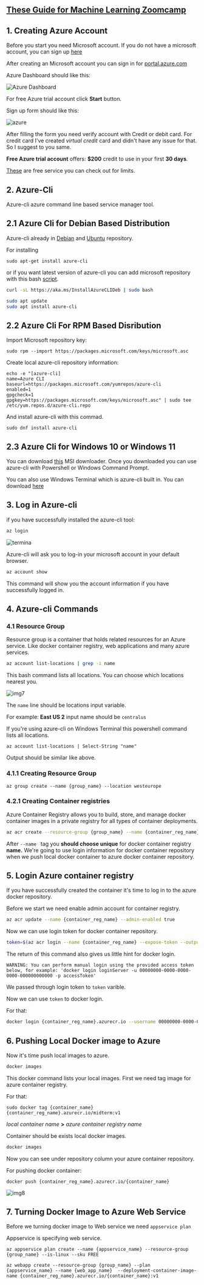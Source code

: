 
## [These Guide for Machine Learning Zoomcamp](https://github.com/yusyel/mlbookcamp-code/blob/master/course-zoomcamp/README.md#5-deploying-machine-learning-models)

## 1. Creating Azure Account
Before you start you need Microsoft account.
If you do not have a microsoft account, you can sign up [here](https://account.microsoft.com/account/)

After creating an Microsoft account you can sign in for  [portal.azure.com](https://portal.azure.com/)

Azure Dashboard should like this:


![Azure Dashboard](./img/img1.png)


For free Azure trial account click **Start** button.

Sign up form should like this:

![azure](./img/img2.png)



After filling the form you need verify account with Credit or debit card. For credit card I've created <i>virtual credit</i> card and didn't have any issue for that. So I suggest to you same.

**Free Azure trial account**  offers: **$200** credit to use in your first **30 days**.

[These](https://portal.azure.com/#blade/Microsoft_Azure_Billing/FreeServicesBlade) are free service you can check out for limits.



## 2. Azure-Cli
Azure-cli azure command line based service manager tool.


## 2.1 Azure Cli for Debian Based Distribution
Azure-cli already in [Debian](https://packages.debian.org/bullseye/azure-cli) and [Ubuntu](https://packages.ubuntu.com/source/focal/azure-cli) repository.

For installing 
```
sudo apt-get install azure-cli
```

or if you want latest version of azure-cli you can add microsoft repository with this bash [script](https://docs.microsoft.com/en-us/cli/azure/install-azure-cli-linux?pivots=apt#option-1-install-with-one-command).

```bash
curl -sL https://aka.ms/InstallAzureCLIDeb | sudo bash
```

```bash
sudo apt update
sudo apt install azure-cli
```

## 2.2 Azure Cli For RPM Based Disribution

Import Microsoft repository key:

```
sudo rpm --import https://packages.microsoft.com/keys/microsoft.asc
```

Create local azure-cli repository information:

```
echo -e "[azure-cli]
name=Azure CLI
baseurl=https://packages.microsoft.com/yumrepos/azure-cli
enabled=1
gpgcheck=1
gpgkey=https://packages.microsoft.com/keys/microsoft.asc" | sudo tee /etc/yum.repos.d/azure-cli.repo
```

And install azure-cli with this commad.

```
sudo dnf install azure-cli
```


## 2.3 Azure Cli for Windows 10 or Windows 11

You can download [this](https://aka.ms/installazurecliwindows) MSI downloader. Once you downloaded you can use azure-cli with Powershell or Windows Command Prompt.

You can also use Windows Terminal which is azure-cli built in. You can download [here](https://www.microsoft.com/en-us/p/windows-terminal/9n0dx20hk701)

## 3. Log in Azure-cli

if you have successfully installed the azure-cli tool:

```bash
az login
```
![termina](./img/img6.png)



Azure-cli will ask you to log-in your microsoft account in your default browser.

```bash
az account show
```
This command will show you the account information if you have successfully logged in.


## 4. Azure-cli Commands

### 4.1 Resource Group

Resource group is a container that holds related resources for an Azure service. Like docker container registry, web applications and many azure services.

```bash
az account list-locations | grep -i name
```
This bash command lists all locations. You can choose which locations nearest you.

![img7](./img/img7.png)



The ```name``` line should be locations input variable.

For example: **East US 2**  input name should be ```centralus```



If you're using azure-cli on Windows Terminal this powershell command lists all locations.
```
az account list-locations | Select-String "name"
```
Output should be similar like above.


### 4.1.1 Creating Resource Group

```
az group create --name {group_name} --location westeurope
```


### 4.2.1 Creating Container registries

Azure Container Registry allows you to build, store, and manage docker container images in a private registry for all types of container deployments. 


```bash
az acr create --resource-group {group_name} --name {container_reg_name} --sku Basic
```
After ```--name ``` tag you **should choose unique** for docker container registry **name.** We're going to use login information for docker container repository when we push local docker container to azure docker container repository.

## 5. Login Azure container registry


If you have successfully created the container it's time to log in to the azure docker repository.

Before we start we need enable admin account for container registry. 

```bash
az acr update --name {container_reg_name} --admin-enabled true
```
Now we can use login token for docker container repository.

```bash
token=$(az acr login --name {container_reg_name} --expose-token --output tsv --query accessToken)
```
The return of this command also gives us little hint for docker login.

```
WARNING: You can perform manual login using the provided access token below, for example: 'docker login loginServer -u 00000000-0000-0000-0000-000000000000 -p accessToken'
```

We passed through login token to ```token``` varible.

Now we can use ```token``` to docker login. 

For that:

```bash
docker login {container_reg_name}.azurecr.io --username 00000000-0000-0000-0000-000000000000 --password $token
```

## 6. Pushing Local Docker image to Azure

Now it's time push local images to azure.

```bash
docker images
```
This docker command lists your local images. First we need tag image for azure container registry.

For that:

```
sudo docker tag {container_name} {container_reg_name}.azurecr.io/midterm:v1
```
<i>local container name</i> **>** <i> azure container registry name</i>

Container should be exists local docker images.

```bash
docker images
```
Now you can see under repository column your azure container repository.


For pushing docker container:

```
docker push {container_reg_name}.azurecr.io/{container_name}
```

![img8](./img/img8.png)

## 7. Turning Docker Image to Azure Web Service

Before we turning docker image to Web service we need ```appservice plan```

Appservice is specifying web service.

```
az appservice plan create --name {appservice_name} --resource-group {group_name} --is-linux --sku FREE
```

```
az webapp create --resource-group {group_name} --plan {appservice_name} --name {web_app_name}  --deployment-container-image-name {container_reg_name}.azurecr.io/{container_name}:v1
```

